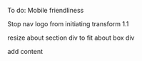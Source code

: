 To do:
Mobile friendliness

Stop nav logo from initiating transform 1.1

resize about section div to fit about box div

add content